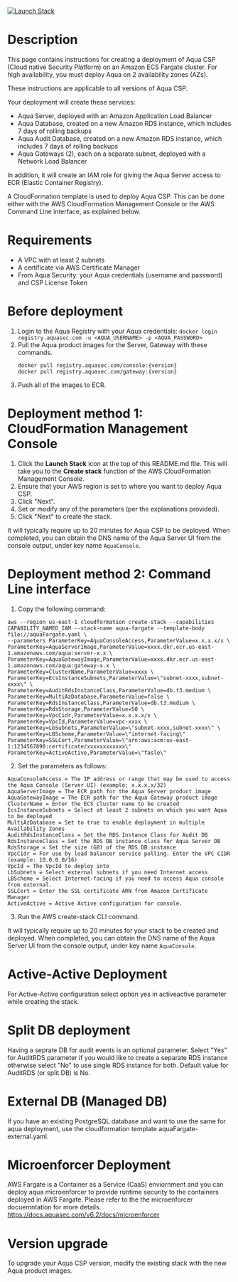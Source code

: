 [![Launch Stack](https://s3.amazonaws.com/cloudformation-examples/cloudformation-launch-stack.png)](https://console.aws.amazon.com/cloudformation/home?#/stacks/new?stackName=aqua-ecs&templateURL=https://s3.amazonaws.com/aqua-security-public/6.0/aquaFargate.yaml)

# Description

This page contains instructions for creating a deployment of Aqua CSP (Cloud native Security Platform) on an Amazon ECS Fargate cluster. 
For high availability, you must deploy Aqua on 2 availability zones (AZs).

These instructions are applicable to all versions of Aqua CSP.

Your deployment will create these services:
 - Aqua Server, deployed with an Amazon Application Load Balancer
 - Aqua Database, created on a new Amazon RDS instance, which includes 7 days of rolling backups
 - Aqua Audit Database, created on a new Amazon RDS instance, which includes 7 days of rolling backups
 - Aqua Gateways (2), each on a separate subnet, deployed with a Network Load Balancer  

In addition, it will create an IAM role for giving the Aqua Server access to ECR (Elastic Container Registry).

A CloudFormation template is used to deploy Aqua CSP. This can be done either with the AWS CloudFormation Management Console or the AWS Command Line interface, as explained below.

# Requirements
 
 - A VPC with at least 2 subnets
 - A certificate via AWS Certificate Manager
 - From Aqua Security: your Aqua credentials (username and password) and CSP License Token

# Before deployment

1. Login to the Aqua Registry with your Aqua credentials:
   `docker login registry.aquasec.com -u <AQUA_USERNAME> -p <AQUA_PASSWORD>`
2. Pull the Aqua product images for the Server, Gateway with these commands. 
   ```
   docker pull registry.aquasec.com/console:{version} 
   docker pull registry.aquasec.com/gateway:{version} 
   ```
3. Push all of the images to ECR.

# Deployment method 1: CloudFormation Management Console

 1. Click the <b>Launch Stack</b> icon at the top of this README.md file. This will take you to the <b>Create stack</b> function of the AWS CloudFormation Management Console.
 2. Ensure that your AWS region is set to where you want to deploy Aqua CSP.
 3. Click "Next".
 4. Set or modify any of the parameters (per the explanations provided).
 5. Click "Next" to create the stack.

It will typically require up to 20 minutes for Aqua CSP to be deployed.
When completed, you can obtain the DNS name of the Aqua Server UI from the console output, under key name `AquaConsole`.

# Deployment method 2: Command Line interface

1. Copy the following command:
```
aws --region us-east-1 cloudformation create-stack --capabilities CAPABILITY_NAMED_IAM --stack-name aqua-fargate --template-body file://aquaFargate.yaml \
--parameters ParameterKey=AquaConsoleAccess,ParameterValue=x.x.x.x/x \
ParameterKey=AquaServerImage,ParameterValue=xxxx.dkr.ecr.us-east-1.amazonaws.com/aqua:server-x.x \
ParameterKey=AquaGatewayImage,ParameterValue=xxxx.dkr.ecr.us-east-1.amazonaws.com/aqua:gateway-x.x \
ParameterKey=ClusterName,ParameterValue=xxxx \
ParameterKey=EcsInstanceSubnets,ParameterValue=\"subnet-xxxx,subnet-xxxx\" \
ParameterKey=AuditRdsInstanceClass,ParameterValue=db.t3.medium \
ParameterKey=MultiAzDatabase,ParameterValue=false \
ParameterKey=RdsInstanceClass,ParameterValue=db.t3.medium \
ParameterKey=RdsStorage,ParameterValue=50 \
ParameterKey=VpcCidr,ParameterValue=x.x.x.x/x \
ParameterKey=VpcId,ParameterValue=vpc-xxxx \
ParameterKey=LbSubnets,ParameterValue=\"subnet-xxxx,subnet-xxxx\" \
ParameterKey=LBScheme,ParameterValue=\"internet-facing\" 
ParameterKey=SSLCert,ParameterValue=\"arn:aws:acm:us-east-1:1234567890:certificate/xxxxxxxxxxxx\"
ParameterKey=ActiveActive,ParameterValue=\"fasle\"
```  
2. Set the parameters as follows:
```
AquaConsoleAccess = The IP address or range that may be used to access the Aqua Console (Server UI) (example: x.x.x.x/32)  
AquaServerImage = The ECR path for the Aqua Server product image 
AquaGatewayImage = The ECR path for the Aqua Gateway product image 
ClusterName = Enter the ECS cluster name to be created
EcsInstanceSubnets = Select at least 2 subnets on which you want Aqua to be deployed   
MultiAzDatabase = Set to true to enable deployment in multiple Availability Zones
AuditRdsInstanceClass = Set the RDS Instance Class for Audit DB
RdsInstanceClass = Set the RDS DB instance class for Aqua Server DB
RdsStorage = Set the size (GB) of the RDS DB instance  
VpcCidr = For use by load balancer service polling. Enter the VPC CIDR (example: 10.0.0.0/16) 
VpcId = The VpcId to deploy into 
LbSubnets = Select external subnets if you need Internet access
LBScheme = Select Internet-facing if you need to access Aqua console from external.
SSLCert = Enter the SSL certificate ARN from Amazon Certificate Manager
ActiveActive = Active Active configuration for console.
```
3. Run the AWS create-stack CLI command.

It will typically require up to 20 minutes for your stack to be created and deployed.
When completed, you can obtain the DNS name of the Aqua Server UI from the console output, under key name `AquaConsole`.

# Active-Active Deployment
For Active-Active configuration select option yes in activeactive parameter while creating the stack.

# Split DB deployment

Having a seprate DB for audit events is an optional parameter. Select "Yes" for AuditRDS parameter if you would like to create a separate RDS instance otherwise select "No" to use single RDS instance for both. Default value for AuditRDS (or split DB) is No. 

# External DB (Managed DB) 

If you have an existing PostgreSQL database and want to use the same for aqua deployment, use the cloudformation template aquaFargate-external.yaml.

# Microenforcer Deployment 

AWS Fargate is a Container as a Service (CaaS) enviornment and you can deploy aqua microenforcer to provide runtime security to the containers deployed in AWS Fargate. Please refer to the the microenforcer docuemntation for more details. 
https://docs.aquasec.com/v6.2/docs/microenforcer

# Version upgrade

To upgrade your Aqua CSP version, modify the existing stack with the new Aqua product images.

